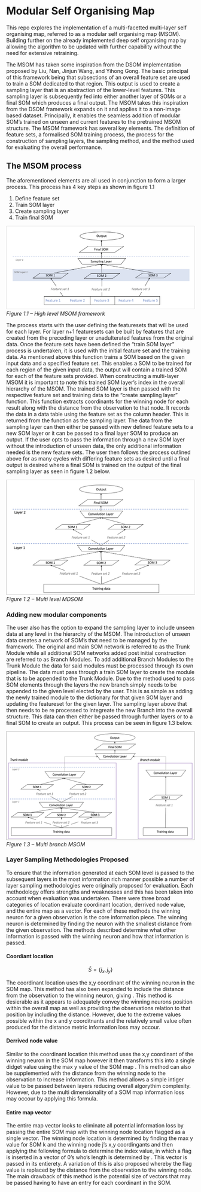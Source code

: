 # Modular Self Organising Map

This repo explores the implementation of a multi-facetted multi-layer self organising map, referred to as a modular self organising map (MSOM). Building further on the already implemented deep self organising map by allowing the algorithm to be updated with further capability without the need for extensive retraining.

The MSOM has taken some inspiration from the DSOM implementation proposed by Liu, Nan, Jinjun Wang, and Yihong Gong. The basic principal of this framework being that subsections of an overall feature set are used to train a SOM dedicated to that region. This output is used to create a sampling layer that is an abstraction of the lower-level features. This sampling layer is subsequently fed into either another layer of SOMs or a final SOM which produces a final output. The MSOM takes this inspiration from the DSOM framework expands on it and applies it to a non-image based dataset. Principally, it enables the seamless addition of modular SOM’s trained on unseen and current features to the pretrained MSOM structure. The MSOM framework has several key elements. The definition of feature sets, a formalised SOM training process,  the process for the construction of sampling layers, the sampling method, and the method used for evaluating the overall performance.


## The MSOM process

The aforementioned elements are all used in conjunction to form a larger process. This process has 4 key steps as shown in figure 1.1

1) Define feature set
2) Train SOM layer
3) Create sampling layer
4) Train final SOM

![High level MSOM framework](images/High-level-MSOM-framework.png)
*Figure 1.1 – High level MSOM framework*

The process starts with the user defining the featuresets that will be used for each layer. For layer n+1 featuresets can be built by features that are created from the  preceding layer or unadulterated features from the original data. Once the feature sets have been defined the “train SOM layer” process is undertaken, it is used with the initial feature set and the training data. As mentioned above this function trains a SOM based on the given input data and a specified feature set. This enables a SOM to be trained for each region of the given input data, the output will contain a trained SOM for each of the feature sets provided. When constructing a multi-layer MSOM it is important to note this trained SOM layer’s index in the overall hierarchy of the MSOM. The trained SOM layer is then passed with the respective feature set and training data to the “create sampling layer” function. This function extracts coordinants for the winning node for each result along with the distance from the observation to that node. It records the data in a data table using the feature set as the column header. This is returned from the function as the sampling layer. The data from the sampling layer can then either be passed with new defined feature sets to a new SOM layer or it can be passed to a final layer SOM to produce an output. 
If the user opts to pass the information through a new SOM layer without the introduction of unseen data, the only additional information needed is the new feature sets. The user then follows the process outlined above for as many cycles with differing feature sets as desired until a final output is desired where a final SOM is trained on the output of the final sampling layer as seen in figure 1.2 below.

![Multi level MDSOM](images/Multi-level-MDSOM.png)
*Figure 1.2 – Multi level MDSOM*

### Adding new modular components

The user also has the option to expand the sampling layer to include unseen data at any level in the hierarchy of the MSOM. The introduction of unseen data creates a network of SOM’s that need to be managed by the framework. The original and main SOM network is referred to as the Trunk Module while all additional SOM networks added post initial construction are referred to as Branch Modules. 
To add additional Branch Modules to the Trunk Module the data for said modules must be processed through its own pipeline. The data must pass through a train SOM layer to create the module that is to be appended to the Trunk Module. Due to the method used to pass SOM elements through the layers the new branch simply needs to be appended to the given level elected by the user. This is as simple as adding the newly trained module to the dictionary for that given SOM layer and updating the featureset for the given layer. The sampling layer above that then needs to be re processed to integreate the new Branch into the overall structure. This data can then either be passed through further layers or to a final SOM to create an output. This process can be seen in figure 1.3 below. 

![Multi branch MSOM](images/Multi-branch-MSOM.png)
*Figure 1.3 – Multi branch MSOM*

### Layer Sampling Methodologies Proposed

To ensure that the information generated at each SOM level is passed to the subsequent layers in the most information rich manner possible a number of layer sampling methodologies were originally proposed for evaluation. Each methodology offers strengths and weaknesses and this has been taken into account when evaluation was undertaken. There were three broad categories of location evaluate coordinant location, derrived node value, and the entire map as a vector. For each of these methods the winning neuron for a given observation is the core information piece. The winning neuron is determined by finding the neuron with the smallest distance from the given observation. The methods described determine what other information is passed with the winning neuron and how that information is passed.

#### Coordiant location 
$$
\bar{S} = \left\{ j_x , j_y \right\}
$$

The coordinant location uses the x,y coordinant of the winning neuron in the SOM map. This method has also been expanded to include the distance from the observation to the winning neuron, giving  . This method is desierable as it appears to adequately convey the winning neurons position within the overall map as well as providing the observations relation to that position by including the distance. However, due to the extreme values possible within the x and y coorditnants and the relatively small value often produced for the distance metric information loss may occour.

#### Derrived node value  

Similar to the coordinant location this method uses the x,y coordinant of the winning neuron in the SOM map however it then transforms this into a single didget value using the max y value of the SOM map  . This method can also be supplemented with the distance from the winning node to the observation to increase information. This method allows a simple intiger value to be passed between layers reducing overall algorythim complexity. However, due to the multi dimensionality of a SOM map information loss may occour by applying this formula.

#### Entire map vector  

The entire map vector looks to eliminate all potential information loss by passing the entire SOM map with the winning node location flagged as a single vector. The winning node location is determined by finding the max y value for SOM k and the winning node j’s x,y coordingants and then applying the following formula to determine the index value, in which a flag is inserted in a vector of 0’s who’s length is determined by . This vector is passed in its entierety. A variation of this is also proposed whereby the flag value is replaced by the distance from the observation to the winning node. The main drawback of this method is the potential size of vectors that may be passed having to have an entry for each coordinant in the SOM. 